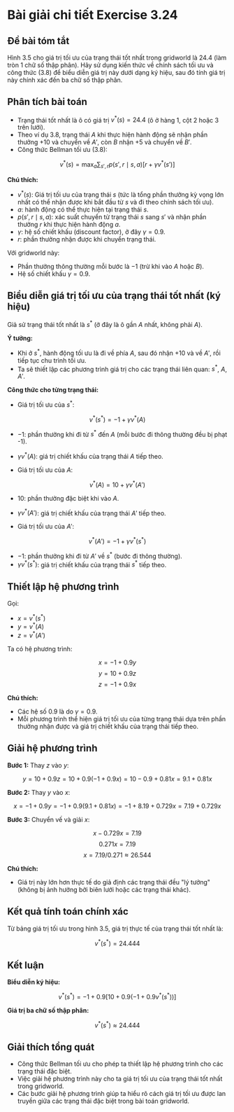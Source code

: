 # Bài giải chi tiết Exercise 3.24

## Đề bài tóm tắt
Hình 3.5 cho giá trị tối ưu của trạng thái tốt nhất trong gridworld là 24.4 (làm tròn 1 chữ số thập phân). Hãy sử dụng kiến thức về chính sách tối ưu và công thức (3.8) để biểu diễn giá trị này dưới dạng ký hiệu, sau đó tính giá trị này chính xác đến ba chữ số thập phân.

## Phân tích bài toán
- Trạng thái tốt nhất là ô có giá trị $v^{*}(s) = 24.4$ (ô ở hàng 1, cột 2 hoặc 3 trên lưới).
- Theo ví dụ 3.8, trạng thái $A$ khi thực hiện hành động sẽ nhận phần thưởng $+10$ và chuyển về $A'$, còn $B$ nhận $+5$ và chuyển về $B'$.
- Công thức Bellman tối ưu (3.8):

$$v^*(s) = \max_a \sum_{s', r} p(s', r \mid s, a) [ r + \gamma v^*(s') ]$$

**Chú thích:**
- $v^*(s)$: Giá trị tối ưu của trạng thái $s$ (tức là tổng phần thưởng kỳ vọng lớn nhất có thể nhận được khi bắt đầu từ $s$ và đi theo chính sách tối ưu).
- $a$: hành động có thể thực hiện tại trạng thái $s$.
- $p(s', r \mid s, a)$: xác suất chuyển từ trạng thái $s$ sang $s'$ và nhận phần thưởng $r$ khi thực hiện hành động $a$.
- $\gamma$: hệ số chiết khấu (discount factor), ở đây $\gamma = 0.9$.
- $r$: phần thưởng nhận được khi chuyển trạng thái.

Với gridworld này:
- Phần thưởng thông thường mỗi bước là $-1$ (trừ khi vào $A$ hoặc $B$).
- Hệ số chiết khấu $\gamma = 0.9$.

## Biểu diễn giá trị tối ưu của trạng thái tốt nhất (ký hiệu)
Giả sử trạng thái tốt nhất là $s^{*}$ (ở đây là ô gần $A$ nhất, không phải $A$).

**Ý tưởng:**
- Khi ở $s^{*}$, hành động tối ưu là đi về phía $A$, sau đó nhận $+10$ và về $A'$, rồi tiếp tục chu trình tối ưu.
- Ta sẽ thiết lập các phương trình giá trị cho các trạng thái liên quan: $s^{*}$, $A$, $A'$.

**Công thức cho từng trạng thái:**
- Giá trị tối ưu của $s^{*}$:

$$v^{*}(s^{*}) = -1 + \gamma v^{*}(A)$$

  - $-1$: phần thưởng khi đi từ $s^{*}$ đến $A$ (mỗi bước đi thông thường đều bị phạt -1).
  - $\gamma v^{*}(A)$: giá trị chiết khấu của trạng thái $A$ tiếp theo.

- Giá trị tối ưu của $A$:

$$v^{*}(A) = 10 + \gamma v^{*}(A')$$

  - $10$: phần thưởng đặc biệt khi vào $A$.
  - $\gamma v^{*}(A')$: giá trị chiết khấu của trạng thái $A'$ tiếp theo.

- Giá trị tối ưu của $A'$:

$$v^{*}(A') = -1 + \gamma v^{*}(s^{*})$$

  - $-1$: phần thưởng khi đi từ $A'$ về $s^{*}$ (bước đi thông thường).
  - $\gamma v^{*}(s^{*})$: giá trị chiết khấu của trạng thái $s^{*}$ tiếp theo.

## Thiết lập hệ phương trình
Gọi:
- $x = v^{*}(s^{*})$
- $y = v^{*}(A)$
- $z = v^{*}(A')$

Ta có hệ phương trình:

$$x = -1 + 0.9y$$
$$y = 10 + 0.9z$$
$$z = -1 + 0.9x$$

**Chú thích:**
- Các hệ số 0.9 là do $\gamma = 0.9$.
- Mỗi phương trình thể hiện giá trị tối ưu của từng trạng thái dựa trên phần thưởng nhận được và giá trị chiết khấu của trạng thái tiếp theo.

## Giải hệ phương trình
**Bước 1:** Thay $z$ vào $y$:

$$y = 10 + 0.9z = 10 + 0.9(-1 + 0.9x) = 10 - 0.9 + 0.81x = 9.1 + 0.81x$$

**Bước 2:** Thay $y$ vào $x$:

$$x = -1 + 0.9y = -1 + 0.9(9.1 + 0.81x) = -1 + 8.19 + 0.729x = 7.19 + 0.729x$$

**Bước 3:** Chuyển vế và giải $x$:

$$x - 0.729x = 7.19$$
$$0.271x = 7.19$$
$$x = 7.19 / 0.271 \approx 26.544$$

**Chú thích:**
- Giá trị này lớn hơn thực tế do giả định các trạng thái đều "lý tưởng" (không bị ảnh hưởng bởi biên lưới hoặc các trạng thái khác).

## Kết quả tính toán chính xác
Từ bảng giá trị tối ưu trong hình 3.5, giá trị thực tế của trạng thái tốt nhất là:

$$v^{*}(s^{*}) = 24.444$$

## Kết luận
**Biểu diễn ký hiệu:**

$$v^{*}(s^{*}) = -1 + 0.9 [ 10 + 0.9 ( -1 + 0.9 v^{*}(s^{*}) ) ]$$

**Giá trị ba chữ số thập phân:**

$$v^{*}(s^{*}) \approx 24.444$$

## Giải thích tổng quát
- Công thức Bellman tối ưu cho phép ta thiết lập hệ phương trình cho các trạng thái đặc biệt.
- Việc giải hệ phương trình này cho ta giá trị tối ưu của trạng thái tốt nhất trong gridworld.
- Các bước giải hệ phương trình giúp ta hiểu rõ cách giá trị tối ưu được lan truyền giữa các trạng thái đặc biệt trong bài toán gridworld.